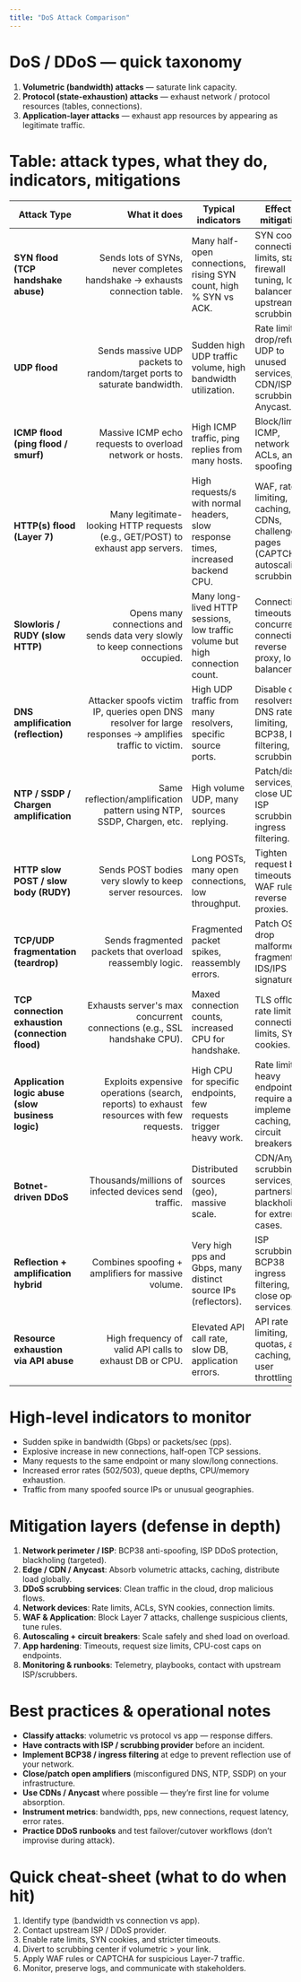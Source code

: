 ```yaml
---
title: "DoS Attack Comparison"
---
```

# DoS / DDoS — quick taxonomy

1. **Volumetric (bandwidth) attacks** — saturate link capacity.
2. **Protocol (state-exhaustion) attacks** — exhaust network / protocol resources (tables, connections).
3. **Application-layer attacks** — exhaust app resources by appearing as legitimate traffic.

# Table: attack types, what they do, indicators, mitigations

| Attack Type                                       |                                                                                            What it does | Typical indicators                                                               | Effective mitigations                                                                        |
| ------------------------------------------------- | ------------------------------------------------------------------------------------------------------: | -------------------------------------------------------------------------------- | -------------------------------------------------------------------------------------------- |
| **SYN flood (TCP handshake abuse)**               |                              Sends lots of SYNs, never completes handshake → exhausts connection table. | Many half-open connections, rising SYN count, high % SYN vs ACK.                 | SYN cookies, connection limits, stateful firewall tuning, load balancer, upstream scrubbing. |
| **UDP flood**                                     |                                 Sends massive UDP packets to random/target ports to saturate bandwidth. | Sudden high UDP traffic volume, high bandwidth utilization.                      | Rate limiting, drop/refuse UDP to unused services, CDN/ISP scrubbing, Anycast.               |
| **ICMP flood (ping flood / smurf)**               |                                                Massive ICMP echo requests to overload network or hosts. | High ICMP traffic, ping replies from many hosts.                                 | Block/limit ICMP, network ACLs, anti-spoofing.                                               |
| **HTTP(s) flood (Layer 7)**                       |                          Many legitimate-looking HTTP requests (e.g., GET/POST) to exhaust app servers. | High requests/s with normal headers, slow response times, increased backend CPU. | WAF, rate limiting, caching, CDNs, challenge pages (CAPTCHA), autoscaling + scrubbing.       |
| **Slowloris / RUDY (slow HTTP)**                  |                         Opens many connections and sends data very slowly to keep connections occupied. | Many long-lived HTTP sessions, low traffic volume but high connection count.     | Connection timeouts, max concurrent connections, reverse proxy, load balancer.               |
| **DNS amplification (reflection)**                | Attacker spoofs victim IP, queries open DNS resolver for large responses → amplifies traffic to victim. | High UDP traffic from many resolvers, specific source ports.                     | Disable open resolvers, DNS rate limiting, BCP38, ISP filtering, scrubbing.                  |
| **NTP / SSDP / Chargen amplification**            |                                    Same reflection/amplification pattern using NTP, SSDP, Chargen, etc. | High volume UDP, many sources replying.                                          | Patch/disable services, close UDP, ISP scrubbing, ingress filtering.                         |
| **HTTP slow POST / slow body (RUDY)**             |                                                 Sends POST bodies very slowly to keep server resources. | Long POSTs, many open connections, low throughput.                               | Tighten request body timeouts, WAF rules, reverse proxies.                                   |
| **TCP/UDP fragmentation (teardrop)**              |                                                Sends fragmented packets that overload reassembly logic. | Fragmented packet spikes, reassembly errors.                                     | Patch OS, drop malformed fragments, IDS/IPS signatures.                                      |
| **TCP connection exhaustion (connection flood)**  |                                 Exhausts server's max concurrent connections (e.g., SSL handshake CPU). | Maxed connection counts, increased CPU for handshake.                            | TLS offload, rate limiting, connection limits, SYN cookies.                                  |
| **Application logic abuse (slow business logic)** |                 Exploits expensive operations (search, reports) to exhaust resources with few requests. | High CPU for specific endpoints, few requests trigger heavy work.                | Rate limit heavy endpoints, require auth, implement caching, circuit breakers.               |
| **Botnet-driven DDoS**                            |                                                    Thousands/millions of infected devices send traffic. | Distributed sources (geo), massive scale.                                        | CDN/Anycast, scrubbing services, ISP partnership, blackholing for extreme cases.             |
| **Reflection + amplification hybrid**             |                                                      Combines spoofing + amplifiers for massive volume. | Very high pps and Gbps, many distinct source IPs (reflectors).                   | ISP scrubbing, BCP38 ingress filtering, close open services.                                 |
| **Resource exhaustion via API abuse**             |                                                 High frequency of valid API calls to exhaust DB or CPU. | Elevated API call rate, slow DB, application errors.                             | API rate limiting, quotas, auth, caching, per-user throttling.                               |

# High-level indicators to monitor

* Sudden spike in bandwidth (Gbps) or packets/sec (pps).
* Explosive increase in new connections, half-open TCP sessions.
* Many requests to the same endpoint or many slow/long connections.
* Increased error rates (502/503), queue depths, CPU/memory exhaustion.
* Traffic from many spoofed source IPs or unusual geographies.

# Mitigation layers (defense in depth)

1. **Network perimeter / ISP**: BCP38 anti-spoofing, ISP DDoS protection, blackholing (targeted).
2. **Edge / CDN / Anycast**: Absorb volumetric attacks, caching, distribute load globally.
3. **DDoS scrubbing services**: Clean traffic in the cloud, drop malicious flows.
4. **Network devices**: Rate limits, ACLs, SYN cookies, connection limits.
5. **WAF & Application**: Block Layer 7 attacks, challenge suspicious clients, tune rules.
6. **Autoscaling + circuit breakers**: Scale safely and shed load on overload.
7. **App hardening**: Timeouts, request size limits, CPU-cost caps on endpoints.
8. **Monitoring & runbooks**: Telemetry, playbooks, contact with upstream ISP/scrubbers.

# Best practices & operational notes

* **Classify attacks**: volumetric vs protocol vs app — response differs.
* **Have contracts with ISP / scrubbing provider** before an incident.
* **Implement BCP38 / ingress filtering** at edge to prevent reflection use of your network.
* **Close/patch open amplifiers** (misconfigured DNS, NTP, SSDP) on your infrastructure.
* **Use CDNs / Anycast** where possible — they’re first line for volume absorption.
* **Instrument metrics**: bandwidth, pps, new connections, request latency, error rates.
* **Practice DDoS runbooks** and test failover/cutover workflows (don’t improvise during attack).

# Quick cheat-sheet (what to do when hit)

1. Identify type (bandwidth vs connection vs app).
2. Contact upstream ISP / DDoS provider.
3. Enable rate limits, SYN cookies, and stricter timeouts.
4. Divert to scrubbing center if volumetric > your link.
5. Apply WAF rules or CAPTCHA for suspicious Layer-7 traffic.
6. Monitor, preserve logs, and communicate with stakeholders.